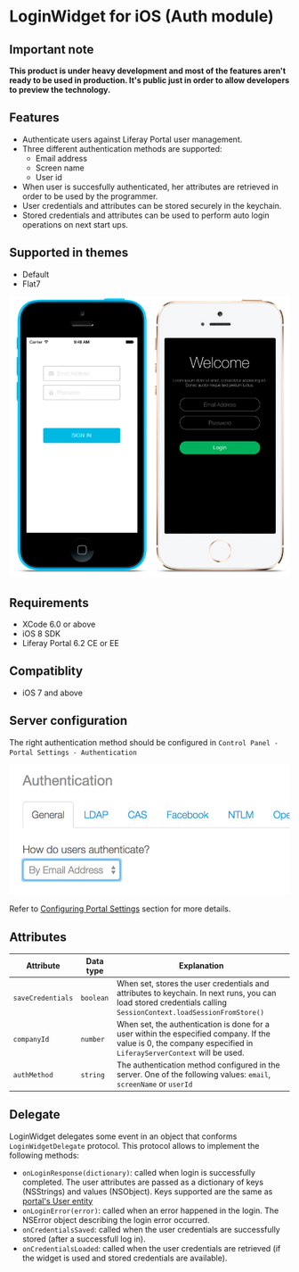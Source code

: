 # LoginWidget for iOS (Auth module)

## Important note
__This product is under heavy development and most of the features aren't ready to be used in production.
It's public just in order to allow developers to preview the technology.__

## Features
- Authenticate users against Liferay Portal user management.
- Three different authentication methods are supported:
	- Email address
	- Screen name
	- User id
- When user is succesfully authenticated, her attributes are retrieved in order to be used by the programmer.
- User credentials and attributes can be stored securely in the keychain.
- Stored credentials and attributes can be used to perform auto login operations on next start ups.


## Supported in themes

- Default
- Flat7

![Login widget using Default and Flat7 themes](Images/login.png "Login widget using Default and Flat7 themes")

## Requirements

- XCode 6.0 or above
- iOS 8 SDK
- Liferay Portal 6.2 CE or EE

## Compatiblity

- iOS 7 and above

## Server configuration
The right authentication method should be configured in `Control Panel - Portal Settings - Authentication`

![Liferay portal authentication methods](Images/portal-auth.png "Liferay portal authentication methods")

Refer to [Configuring Portal Settings](https://www.liferay.com/documentation/liferay-portal/6.2/user-guide/-/ai/portal-settings-liferay-portal-6-2-user-guide-16-en) section for more details.

## Attributes

| Attribute | Data type | Explanation |
|-----------|-----------|-------------| 
|  `saveCredentials` | `boolean` | When set, stores the user credentials and attributes to keychain. In next runs, you can load stored credentials calling `SessionContext.loadSessionFromStore()` |
|  `companyId` | `number` | When set, the authentication is done for a user within the especified company. If the value is 0, the company especified in `LiferayServerContext` will be used. |
|  `authMethod` | `string` | The authentication method configured in the server. One of the following values: `email`, `screenName` or `userId` |


## Delegate

LoginWidget delegates some event in an object that conforms `LoginWidgetDelegate` protocol.
This protocol allows to implement the following methods:

- `onLoginResponse(dictionary)`: called when login is successfully completed. The user attributes are passed as a dictionary of keys (NSStrings) and values (NSObject). Keys supported are the same as [portal's User entity](https://github.com/liferay/liferay-portal/blob/6.2.x/portal-impl/src/com/liferay/portal/service.xml#L2227)
- `onLoginError(error)`: called when an error happened in the login. The NSError object describing the login error occurred.
- `onCredentialsSaved`: called when the user credentials are successfully stored (after a successfull log in).
- `onCredentialsLoaded`: called when the user credentials are retrieved (if the widget is used and stored credentials are available).



    
    
